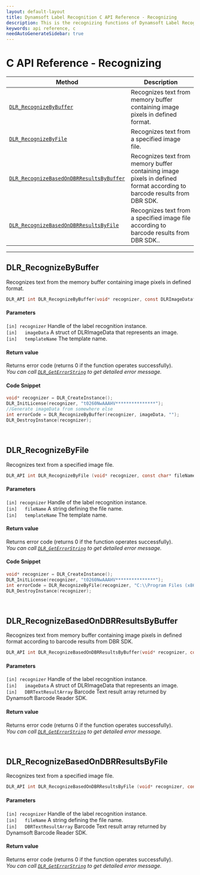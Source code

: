 ```yaml
---
layout: default-layout
title: Dynamsoft Label Recognition C API Reference - Recognizing
description: This is the recognizing functions of Dynamsoft Label Recognition for C API Reference.
keywords: api reference, c
needAutoGenerateSidebar: true
---
```


# C API Reference - Recognizing

| Method               | Description |
|----------------------|-------------|
  | [`DLR_RecognizeByBuffer`](#dlr_recognizebybuffer) | Recognizes text from memory buffer containing image pixels in defined format. |
  | [`DLR_RecognizeByFile`](#dlr_recognizebyfile) | Recognizes text from a specified image file. |
  | [`DLR_RecognizeBasedOnDBRResultsByBuffer`](#dlr_RecognizeBasedOnDBRResultsByBuffer) | Recognizes text from memory buffer containing image pixels in defined format according to barcode results from DBR SDK. |
  | [`DLR_RecognizeBasedOnDBRResultsByFile`](#dlr_RecognizeBasedOnDBRResultsByFile) | Recognizes text from a specified image file according to barcode results from DBR SDK.. |

---

## DLR_RecognizeByBuffer
Recognizes text from the memory buffer containing image pixels in defined format.

```c
DLR_API int DLR_RecognizeByBuffer(void* recognizer, const DLRImageData* imageData, const char* templateName)
```   
   
#### Parameters
`[in] recognizer` Handle of the label recognition instance.  
`[in]	imageData` A struct of DLRImageData that represents an image.  
`[in]	templateName` The template name.

#### Return value
Returns error code (returns 0 if the function operates successfully).    
*You can call [`DLR_GetErrorString`](general.md#dlr_geterrorstring) to get detailed error message.*

#### Code Snippet
```c
void* recognizer = DLR_CreateInstance();
DLR_InitLicense(recognizer, "t0260NwAAAHV***************");
//Generate imageData from somewhere else
int errorCode = DLR_RecognizeByBuffer(recognizer, imageData, "");
DLR_DestroyInstance(recognizer);
```

&nbsp;


## DLR_RecognizeByFile
Recognizes text from a specified image file.

```c
DLR_API int DLR_RecognizeByFile (void* recognizer, const char* fileName, const char* templateName)	
```   
   
#### Parameters
`[in] recognizer` Handle of the label recognition instance.  
`[in]	fileName` A string defining the file name.  
`[in]	templateName` The template name.

#### Return value
Returns error code (returns 0 if the function operates successfully).    
*You can call [`DLR_GetErrorString`](general.md#dlr_geterrorstring) to get detailed error message.*

#### Code Snippet
```c
void* recognizer = DLR_CreateInstance();
DLR_InitLicense(recognizer, "t0260NwAAAHV***************");
int errorCode = DLR_RecognizeByFile(recognizer, "C:\\Program Files (x86)\\Dynamsoft\\{Version number}\\Images\\AllSupportedBarcodeTypes.tif", "");
DLR_DestroyInstance(recognizer);
```

&nbsp;






## DLR_RecognizeBasedOnDBRResultsByBuffer
Recognizes text from memory buffer containing image pixels in defined format according to barcode results from DBR SDK.

```c
DLR_API int DLR_RecognizeBasedOnDBRResultsByBuffer(void* recognizer, const DLRImageData* imageData, TextResultArray* DBRTextResultArray)
```   
   
#### Parameters
`[in] recognizer` Handle of the label recognition instance.  
`[in]	imageData` A struct of DLRImageData that represents an image.  
`[in]	DBRTextResultArray` Barcode Text result array returned by Dynamsoft Barcode Reader SDK.  

#### Return value
Returns error code (returns 0 if the function operates successfully).    
*You can call [`DLR_GetErrorString`](general.md#dlr_geterrorstring) to get detailed error message.*


&nbsp;


## DLR_RecognizeBasedOnDBRResultsByFile
Recognizes text from a specified image file.

```c
DLR_API int DLR_RecognizeBasedOnDBRResultsByFile (void* recognizer, const char* fileName, TextResultArray* DBRTextResultArray)	
```   
   
#### Parameters
`[in] recognizer` Handle of the label recognition instance.  
`[in]	fileName` A string defining the file name.  
`[in]	DBRTextResultArray` Barcode Text result array returned by Dynamsoft Barcode Reader SDK.  

#### Return value
Returns error code (returns 0 if the function operates successfully).    
*You can call [`DLR_GetErrorString`](general.md#dlr_geterrorstring) to get detailed error message.*


&nbsp;





